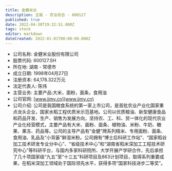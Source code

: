 ```yaml
---
title: 金健米业
description: 主板 - 农业综合 - 600127
published: true
date: 2022-04-30T19:32:51.000Z
tags: stock
editor: markdown
dateCreated: 2022-01-01T00:00:00.000Z
---
```


- 公司名称: 金健米业股份有限公司
- 股票代码: 600127.SH
- 所在地: 湖南 - 常德市
- 成立日期: 1998年04月27日
- 注册资本: 64,178.322万元
- 法定代表人: 陈伟
- 主营业务: 主要产品:大米，面粉，面条，食用油
- 公司官网: [www.jjmy.cn](www.jjmy.cn)
- 公司介绍: 公司是我国粮食系统的第一家上市公司，是首批农业产业化国家重点龙头企业，国家水稻工程优质米示范基地。公司以优质粮油、新型健康食品和药品开发、生产、销售为发展方向，坚持农、工、科、贸一体化的现代农业产业化经营模式，主要产品有大米、面粉、面条、植物油、米粉、牛奶、糖果、果冻、药品等。公司的主导产品有“金健”牌系列精米、专用面粉、面条、食用油、乳品及“小背篓”鲜湿米粉。公司拥有“博士后科研工作站”、“国家稻谷加工技术研发专业分中心”、“省级技术中心”和“湖南省稻米深加工工程技术研究中心”等科研平台，与国内多家科研院所、大学开展产学研合作，先后承担了几十项国家级“九五”至“十三五”科研项目及863计划项目，取得系列重要成果，在稻米深加工领域处于国际领先水平，获得多项“国家科技进步二等奖”。


